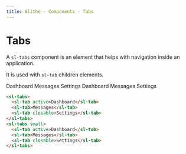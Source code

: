 ```yaml
---
title: Slithe - Components - Tabs
---
```

# Tabs

A `sl-tabs` component is an element that helps with navigation inside an application.

It is used with `sl-tab` children elements.

<Preview>
  <sl-tabs>
    <sl-tab active>Dashboard</sl-tab>
    <sl-tab>Messages</sl-tab>
    <sl-tab closable>Settings</sl-tab>
  </sl-tabs>
  <sl-tabs small>
    <sl-tab active>Dashboard</sl-tab>
    <sl-tab>Messages</sl-tab>
    <sl-tab closable>Settings</sl-tab>
  </sl-tabs>
</Preview>

``` html
<sl-tabs>
  <sl-tab active>Dashboard</sl-tab>
  <sl-tab>Messages</sl-tab>
  <sl-tab closable>Settings</sl-tab>
</sl-tabs>
<sl-tabs small>
  <sl-tab active>Dashboard</sl-tab>
  <sl-tab>Messages</sl-tab>
  <sl-tab closable>Settings</sl-tab>
</sl-tabs>
```
